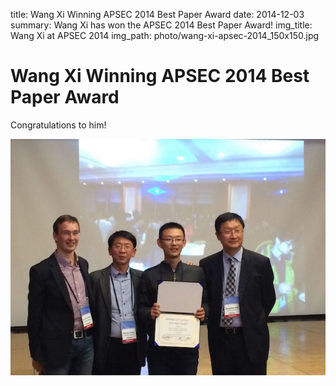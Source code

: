 title: Wang Xi Winning APSEC 2014 Best Paper Award
date: 2014-12-03
summary: Wang Xi has won the APSEC 2014 Best Paper Award!
img_title: Wang Xi at APSEC 2014
img_path: photo/wang-xi-apsec-2014_150x150.jpg

# Wang Xi Winning APSEC 2014 Best Paper Award

Congratulations to him!

![](/static/photo/wang-xi-apsec-2014.jpg)


